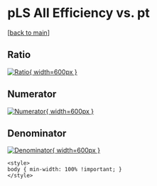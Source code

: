 # pLS All Efficiency vs. pt

[[back to main](./)]



## Ratio

[![Ratio](../mtv/var/pLS_0_eff_pt.png){ width=600px }](../mtv/var/pLS_0_eff_pt.pdf)

## Numerator

[![Numerator](../mtv/num/pLS_0_eff_pt_num0.png){ width=600px }](../mtv/num/pLS_0_eff_pt_num0.pdf)

## Denominator

[![Denominator](../mtv/den/pLS_0_eff_pt_den.png){ width=600px }](../mtv/den/pLS_0_eff_pt_den.pdf)


``` {=html}
<style>
body { min-width: 100% !important; }
</style>
```
